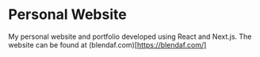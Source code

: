 # Personal Website

My personal website and portfolio developed using React and Next.js. The website can be found at (blendaf.com)[https://blendaf.com/]
